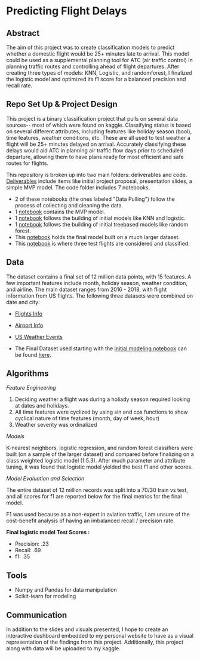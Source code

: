 # Predicting Flight Delays

## Abstract
The aim of this project was to create classification models to predict whether a domestic flight would be 25+ minutes late to arrival. This model could be used as a supplemental planning tool for ATC (air traffic control) in planning traffic routes and controlling ahead of flight departures. After creating three types of models: KNN, Logistic, and randomforest, I finalized the logistic model and optimized its f1 score for a balanced precision and recall rate. 


## Repo Set Up & Project Design
This project is a binary classification project that pulls on several data sources-- most of which were found on kaggle. Classifying status is based on several different attributes, including features like holiday season (bool), time features, weather conditions, etc. These are all used to test weather a flight will be 25+ minutes delayed on arrival. Accurately classifying these delays would aid ATC in planning air traffic flow days prior to scheduled departure, allowing them to have plans ready for most efficient and safe routes for flights.

This repository is broken up into two main folders: deliverables and code. [Deliverables](https://github.com/mehiks11/Flight_Delay_Predictor/tree/master/Deliverables) include items like initial project proposal, presentation slides, a simple MVP model.
The code folder includes 7 notebooks. 
- 2 of these notebooks (the ones labeled "Data Pulling") follow the process of collecting and cleaning the data.
- 1 [notebook](https://github.com/mehiks11/Flight_Delay_Predictor/blob/master/Code/Flight%20Project%20Initial%20Modeling%20(MVP).ipynb) contains the MVP model.
- 1 [notebook](https://github.com/mehiks11/Flight_Delay_Predictor/blob/master/Code/Flights%20Model%20Exploration%20(1).ipynb) follows the building of initial models like KNN and logistic.
- 1 [notebook](https://github.com/mehiks11/Flight_Delay_Predictor/blob/master/Code/Flights%20Model%20Exploration%20(2).ipynb) follows the building of initial treebased models like random forest.
- This [notebook](https://github.com/mehiks11/Flight_Delay_Predictor/blob/master/Code/Full%20Models.ipynb) holds the final model built on a much larger dataset. 
- This [notebook](https://github.com/mehiks11/Flight_Delay_Predictor/blob/master/Code/Flight%20Delay%20Predictions.ipynb) is where three test flights are considered and classified.



## Data
The dataset contains a final set of 12 million data points, with 15 features. A few important features include month, holiday season, weather condition, and airline. The main dataset ranges from 2016 - 2018, with flight information from US flights. The following three datasets were combined on date and city:
* [Flights Info](https://www.kaggle.com/yuanyuwendymu/airline-delay-and-cancellation-data-2009-2018)
* [Airport Info](https://datahub.io/core/airport-codes)
* [US Weather Events](https://www.kaggle.com/sobhanmoosavi/us-weather-events)

* The Final Dataset used starting with the [initial modeling notebook](https://github.com/mehiks11/Flight_Delay_Predictor/blob/master/Code/Flights%20Model%20Exploration%20(1).ipynb)
can be found [here](https://www.kaggle.com/mehiks).



## Algorithms

*Feature Engineering*
1. Deciding weather a flight was during a holiady season required looking at dates and holidays.
2. All time features were cyclized by using sin and cos functions to show cyclical nature of time features (month, day of week, hour)
3. Weather severity was ordinalized 

*Models*
  
K-nearest neighbors, logistic regression, and random forest classifiers were built (on a sample of the larger dataset) and compared before finalizing on a class weighted logistic model (1:5.3). After much parameter and attribute tuning, it was found that logistic model yielded the best f1 and other scores. 

*Model Evaluation and Selection*

The entire dataset of 12 million records was split into a 70/30 train vs test, and all scores for f1 are reported below for the final metrics for the final model.

F1 was used because as a non-expert in aviation traffic, I am unsure of the cost-benefit analysis of having an imbalanced recall / precision rate. 

**Final logistic model Test Scores :**   
- Precision: .23 
- Recall: .69
- f1: .35


## Tools
- Numpy and Pandas for data manipulation
- Scikit-learn for modeling


## Communication
In addition to the slides and visuals presented, I hope to create an interactive dashboard embedded to my personal website to have as a visual representation of the findings from this project. Additionally, this project along with data will be uploaded to my kaggle.
